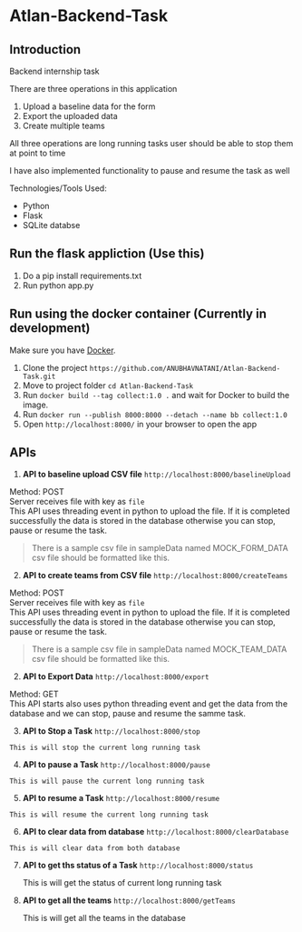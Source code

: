 # Atlan-Backend-Task

## Introduction

Backend internship task

There are three operations in this application
1. Upload a baseline data for the form
2. Export the uploaded data
3. Create multiple teams

All three operations are long running tasks user should be able to stop them at point to time

I have also implemented functionality to pause and resume the task as well

Technologies/Tools Used:
  - Python
  - Flask
  - SQLite databse

## Run the flask appliction (Use this)
1.  Do a pip install requirements.txt
2.  Run python app.py

## Run using the docker container (Currently in development)
Make sure you have [Docker](https://docs.docker.com/installation/).
  1. Clone the project
  `https://github.com/ANUBHAVNATANI/Atlan-Backend-Task.git`
  2. Move to project folder
  `cd Atlan-Backend-Task`
  3. Run `docker build --tag collect:1.0 .` and wait for Docker to build the image.
  4. Run `docker run --publish 8000:8000 --detach --name bb collect:1.0`
  5. Open `http://localhost:8000/` in your browser to open the app
  
  ## APIs
   1. **API to baseline upload CSV file**
   `http://localhost:8000/baselineUpload` 
 
   Method: POST  
   Server receives file with key as `file`  
   This API uses threading event in python to upload the file. If it is completed successfully the data is stored in the database otherwise you can stop, pause or resume the task.
   >There is a sample csv file in sampleData named MOCK_FORM_DATA csv file should be formatted like this.
   
   2. **API to create teams from CSV file**
   `http://localhost:8000/createTeams`  

   Method: POST  
   Server receives file with key as `file`  
   This API uses threading event in python to upload the file. If it is completed successfully the data is stored in the database otherwise you can stop, pause or resume the task.
   >There is a sample csv file in sampleData named MOCK_TEAM_DATA csv file should be formatted like this.
   
   
  2. **API to Export Data**
   `http://localhost:8000/export`
  
   Method: GET  
   This API starts also uses python threading event and get the data from the database and we can stop, pause and resume the samme task.
   
 
  3. **API to Stop a Task**
   `http://localhost:8000/stop`  
  
    This is will stop the current long running task

  4. **API to pause a Task**
    `http://localhost:8000/pause`

    This is will pause the current long running task

  5. **API to resume a Task**
    `http://localhost:8000/resume` 
   
    This is will resume the current long running task
  
  6. **API to clear data from database**
    `http://localhost:8000/clearDatabase` 

    This is will clear data from both database 

 7. **API to get ths status of a Task**
    `http://localhost:8000/status` 
   
    This is will get the status of current long running task

 8. **API to get all the teams**
    `http://localhost:8000/getTeams` 
   
    This is will get all the teams in the database